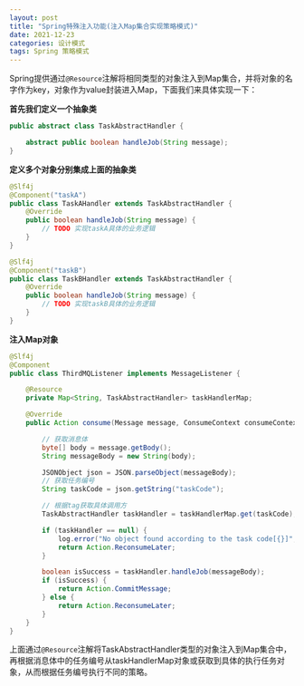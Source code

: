 ```yaml
---
layout: post
title: "Spring特殊注入功能(注入Map集合实现策略模式)"
date: 2021-12-23
categories: 设计模式
tags: Spring 策略模式
--- 
```



Spring提供通过`@Resource`注解将相同类型的对象注入到Map集合，并将对象的名字作为key，对象作为value封装进入Map，下面我们来具体实现一下：

**首先我们定义一个抽象类**

```java
public abstract class TaskAbstractHandler {

    abstract public boolean handleJob(String message);
}
```

**定义多个对象分别集成上面的抽象类**

```java
@Slf4j
@Component("taskA")
public class TaskAHandler extends TaskAbstractHandler {
    @Override
    public boolean handleJob(String message) {
        // TODO 实现taskA具体的业务逻辑
    }
}
```

```java
@Slf4j
@Component("taskB")
public class TaskBHandler extends TaskAbstractHandler {
    @Override
    public boolean handleJob(String message) {
        // TODO 实现taskB具体的业务逻辑
    }
}
```

**注入Map对象**

```java
@Slf4j
@Component
public class ThirdMQListener implements MessageListener {

    @Resource
    private Map<String, TaskAbstractHandler> taskHandlerMap;

    @Override
    public Action consume(Message message, ConsumeContext consumeContext) {

        // 获取消息体
        byte[] body = message.getBody();
        String messageBody = new String(body);

        JSONObject json = JSON.parseObject(messageBody);
        // 获取任务编号
        String taskCode = json.getString("taskCode");

        // 根据tag获取具体调用方
        TaskAbstractHandler taskHandler = taskHandlerMap.get(taskCode);

        if (taskHandler == null) {
            log.error("No object found according to the task code[{}]", taskCode);
            return Action.ReconsumeLater;
        }

        boolean isSuccess = taskHandler.handleJob(messageBody);
        if (isSuccess) {
            return Action.CommitMessage;
        } else {
            return Action.ReconsumeLater;
        }
    }
}
```

上面通过`@Resource`注解将TaskAbstractHandler类型的对象注入到Map集合中，再根据消息体中的任务编号从taskHandlerMap对象或获取到具体的执行任务对象，从而根据任务编号执行不同的策略。